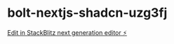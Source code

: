 # bolt-nextjs-shadcn-uzg3fj

[Edit in StackBlitz next generation editor ⚡️](https://stackblitz.com/~/github.com/karansingh87/bolt-nextjs-shadcn-uzg3fj)